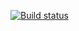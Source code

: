 [![Build status](https://ci.appveyor.com/api/projects/status/wmy7cp33ftaskogb?svg=true)](https://ci.appveyor.com/project/KuznetsovVladimir91/changeofdate)